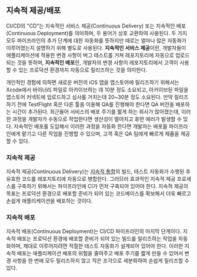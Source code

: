 ## 지속적 제공/배포

CI/CD의 "CD"는 지속적인 서비스 제공(Continuous Delivery) 또는 지속적인 배포(Continuous Deployment)를 의미하며, 두 용어가 상호 교환하여 사용된다. 두 가지 모두 파이프라인의 추가 단계에 대한 자동화를 뜻하지만 때로는 얼마나 많은 자동화가 이루어졌는지 설명하기 위해 별도로 사용된다. **지속적인 서비스 제공**이란, 개발자들이 애플리케이션에 적용한 변경 사항이 버그 테스트를 거쳐 레포지토리에 자동으로 업로드되는 것을 뜻하며, **지속적인 배포**란, 개발자의 변경 사항이 레포지토리에서 고객이 사용할 수 있는 프로덕션 환경까지 자동으로 릴리즈하는 것을 의미한다.

개인적인 경험에 의하면 새로운 버전의 iOS 앱을 앱스토어에 릴리즈하기 위해서는 Xcode에서 바이너리 파일로 아카이브하는 데 10분 정도 소요되고, 아카이브된 파일을 앱스토어 커넥트에 업로드하고 심사를 거치는데 20~30분 정도 소요된다. 만약 릴리즈하기 전에 TestFlight 혹은 다른 툴을 이용해 QA를 진행해야 한다면 QA 버전을 배포하는 시간이 추가된다. 최근들어 서비스의 배포 주기를 짧게 하는 회사가 많아졌는데, 이러한 과정을 개발자가 수동으로 작업한다면 생산성이 떨어지고 휴먼 에러가 발생할 수 있다. 지속적인 배포를 도입해서 이러한 과정을 자동화 한다면 개발자는 배포를 파이프라인에게 맡기고 다른 작업을 진행할 수 있으며, 고객 혹은 QA 팀에게 빠르게 제품을 제공할 수 있다.

### 지속적 제공

지속적 제공(Continuous Delivery)는 [지속적 통합](./continuous-integration.md)의 빌드, 테스트 자동화가 수행된 후 유효한 코드를 레포지토리에 자동으로 병합한다. 그러므러 효과적인 지속적 제공 프로세스를 구축하기 위해서는 파이프라인에 CI가 먼저 구축되어 있어야 한다. 지속적 제공의 목표는 프로덕션 환경으로 배포할 준비가 되어 있는 코드베이스를 확보해서 더욱 빠르고 손쉽게 애플리케이션을 배포하는 것이다.

### 지속적 배포

지속적 배포(Continuous Deployment)는 CI/CD 파이프라인의 마지막 단계이다. 지속적 배포는 프로덕션 환경에 배포할 준비가 되어 있는 빌드를 릴리즈하는 작업을 자동화하며, 제대로 이루어지려면 적절한 테스트 자동화가 설계되어 있어야 한다. 이러한 지속적 배포는 애플리케이션 배포의 위험을 줄여주고 배포 주기를 짧게 만들 수 있어서 변경 사항을 한 번에 모두 릴리즈하지 않고 작은 조각으로 세분화하여 손쉽게 릴리즈할 수 있다.